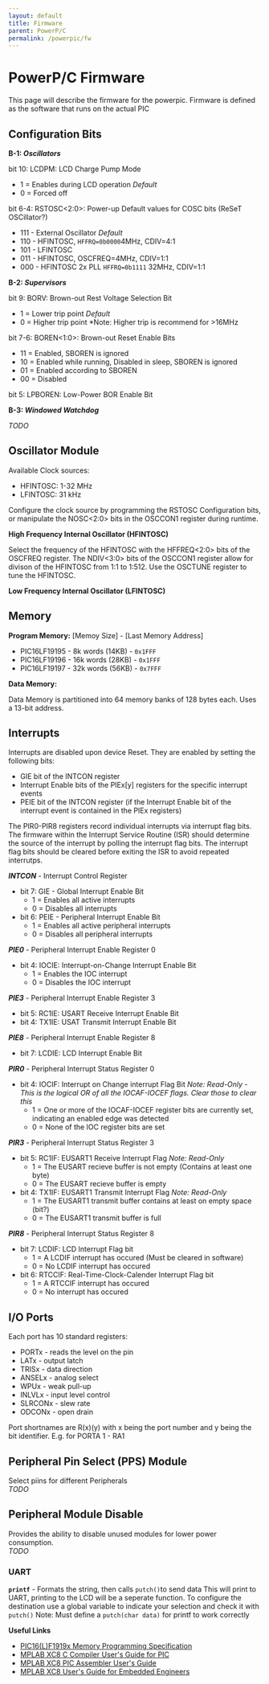 ```yaml
---
layout: default
title: Firmware
parent: PowerP/C
permalink: /powerpic/fw
---
```


# PowerP/C Firmware
This page will describe the firmware for the powerpic. Firmware is defined as the software that runs on the actual PIC

## Configuration Bits

**B-1: *Oscillators***

bit 10: LCDPM: LCD Charge Pump Mode
- 1 = Enables during LCD operation *Default*
- 0 = Forced off 

bit 6-4: RSTOSC<2:0>: Power-up Default values for COSC bits (ReSeT OSCillator?)
- 111 - External Oscillator *Default*
- 110 - HFINTOSC, `HFFRQ=0b0000`4MHz, CDIV=4:1
- 101 - LFINTOSC
- 011 - HFINTOSC, OSCFREQ=4MHz, CDIV=1:1
- 000 - HFINTOSC 2x PLL `HFFRQ=0b1111` 32MHz, CDIV=1:1

**B-2: *Supervisors***

bit 9: BORV: Brown-out Rest Voltage Selection Bit
- 1 = Lower trip point *Default*
- 0 = Higher trip point *Note: Higher trip is recommend for  >16MHz

bit 7-6: BOREN<1:0>: Brown-out Reset Enable Bits
- 11 = Enabled, SBOREN is ignored
- 10 = Enabled while running, Disabled in sleep, SBOREN is ignored
- 01 = Enabled according to SBOREN
- 00 = Disabled

bit 5: LPBOREN: Low-Power BOR Enable Bit

**B-3: *Windowed Watchdog***

*TODO*



## Oscillator Module

Available Clock sources:
- HFINTOSC: 1-32 MHz
- LFINTOSC: 31 kHz

Configure the clock source by programming the RSTOSC Configuration bits, or manipulate the NOSC<2:0> bits in the OSCCON1 register during runtime.

**High Frequency Internal Oscillator (HFINTOSC)**

Select the frequency of the HFINTOSC with the HFFREQ<2:0> bits of the OSCFREQ register. The NDIV<3:0> bits of the OSCCON1 register allow for divison of the HFINTOSC from 1:1 to 1:512. Use the OSCTUNE register to tune the HFINTOSC.

**Low Frequency Internal Oscillator (LFINTOSC)**


## Memory

**Program Memory:** [Memoy Size] - [Last Memory Address]
- PIC16LF19195 - 8k words (14KB) - `0x1FFF`
- PIC16LF19196 - 16k words (28KB) - `0x1FFF`
- PIC16LF19197 - 32k words (56KB) - `0x7FFF`

**Data Memory:**

Data Memory is partitioned into 64 memory banks of 128 bytes each. Uses a 13-bit address.


## Interrupts

Interrupts are disabled upon device Reset. They are enabled by setting the following bits:
- GIE bit of the INTCON register
- Interrupt Enable bits of the PIEx[y] registers for the specific interrupt events
- PEIE bit of the INTCON register (if the Interrupt Enable bit of the interrupt event is contained in the PIEx registers)

The PIR0-PIR8 registers record individual interrupts via interrupt flag bits. The firmware within the Interrupt Service Routine (ISR) should determine the source of the interrupt by polling the interrupt flag bits. The interrupt flag bits should be cleared before exiting the ISR to avoid repeated interrutps.

***INTCON*** - Interrupt Control Register
* bit 7: GIE - Global Interrupt Enable Bit
  - 1 = Enables all active interrupts
  - 0 = Disables all interrupts
* bit 6: PEIE - Peripheral Interrupt Enable Bit
  - 1 = Enables all active peripheral interrupts
  - 0 = Disables all peripheral interrupts

***PIE0*** - Peripheral Interrupt Enable Register 0
* bit 4: IOCIE: Interrupt-on-Change Interrupt Enable Bit
  - 1 = Enables the IOC  interrupt
  - 0 = Disables the IOC interrupt

***PIE3*** - Peripheral Interrupt Enable Register 3
* bit 5: RC1IE: USART Receive Interrupt Enable Bit
* bit 4: TX1IE: USAT Transmit Interrupt Enable Bit

***PIE8*** - Peripheral Interrupt Enable Register 8
* bit 7: LCDIE: LCD Interrupt Enable Bit

***PIR0*** - Peripheral Interrupt Status Register 0
* bit 4: IOCIF: Interrupt on Change interrupt Flag Bit *Note: Read-Only - This is the logical OR of all the IOCAF-IOCEF flags. Clear those to clear this*
  - 1 = One or more of the IOCAF-IOCEF register bits are currently set, indicating an enabled edge was detected
  - 0 = None of the IOC register bits are set

***PIR3*** - Peripheral Interrupt Status Register 3
* bit 5: RC1IF: EUSART1 Receive Interrupt Flag *Note: Read-Only*
  - 1 = The EUSART recieve buffer is not empty (Contains at least one byte)
  - 0 = The EUSART recieve buffer is empty
* bit 4: TX1IF: EUSART1 Transmit Interrupt Flag *Note: Read-Only*
  - 1 = The EUSART1 transmit buffer contains at least on empty space (bit?)
  - 0 = The EUSART1 transmit buffer is full

***PIR8*** - Peripheral Interrupt Status Register 8
* bit 7: LCDIF: LCD Interrupt Flag bit
  - 1 = A LCDIF interrupt has occured (Must be cleared in software)
  - 0 = No LCDIF interrupt has occured
* bit 6: RTCCIF: Real-Time-Clock-Calender Interrupt Flag bit
  - 1 = A RTCCIF interrupt has occured
  - 0 = No interrupt has occured


## I/O Ports
Each port has 10 standard registers:
- PORTx - reads the level on the pin
- LATx - output latch
- TRISx - data direction
- ANSELx - analog select
- WPUx - weak pull-up
- INLVLx - input level control
- SLRCONx - slew rate
- ODCONx - open drain

Port shortnames are R(x)(y) with x being the port number and y being the bit identifier. E.g. for PORTA 1 - RA1

## Peripheral Pin Select (PPS) Module
Select piins for different Peripherals<br>
*TODO*

## Peripheral Module Disable
Provides the ability to disable unused modules for lower power consumption.<br>
*TODO*




### UART

**`printf`** - Formats the string, then calls `putch()`to send data
This will print to UART, printing to the LCD will be a seperate function. To configure the destination use a global variable to indicate your selection and check it with `putch()`
Note: Must define a `putch(char data)` for printf to work correctly

**Useful Links**
- [PIC16(L)F1919x Memory Programming Specification](https://ww1.microchip.com/downloads/en/DeviceDoc/PIC16F1919X-Memory-Programming-Spec-40001846C.pdf)
- [MPLAB XC8 C Compiler User's Guide for PIC](https://www.microchip.com/content/dam/mchp/documents/DEV/ProductDocuments/UserGuides/50002737D.pdf)
- [MPLAB XC8 PIC Assembler User's Guide](https://ww1.microchip.com/downloads/en/DeviceDoc/MPLAB%20XC8%20PIC%20Assembler%20User%27s%20Guide%2050002974A.pdf)
- [MPLAB XC8 User's Guide for Embedded Engineers](https://ww1.microchip.com/downloads/en/DeviceDoc/MPLAB%20XC8%20C%20Compiler%20UG%20EE%20DS50002400C%20.pdf) 